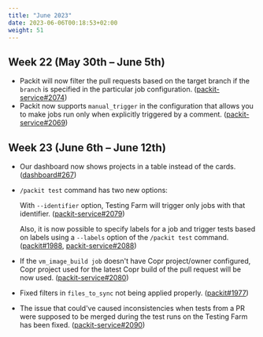```yaml
---
title: "June 2023"
date: 2023-06-06T00:18:53+02:00
weight: 51
---
```


## Week 22 (May 30th – June 5th)

- Packit will now filter the pull requests based on the target branch if the `branch` is specified in the particular job configuration. ([packit-service#2074](https://github.com/packit/packit-service/pull/2074))
- Packit now supports `manual_trigger` in the configuration that allows you to make jobs run only when explicitly triggered by a comment. ([packit-service#2069](https://github.com/packit/packit-service/pull/2069))

## Week 23 (June 6th – June 12th)

- Our dashboard now shows projects in a table instead of the cards.
  ([dashboard#267](https://github.com/packit/dashboard/pull/267))
- `/packit test` command has two new options:

  With `--identifier` option, Testing Farm will trigger only jobs with that identifier.
  ([packit-service#2079](https://github.com/packit/packit-service/pull/2079))

  Also, it is now possible to specify labels for a job and trigger tests based on labels
  using a `--labels` option of the `/packit test` command.
  ([packit#1988](https://github.com/packit/packit/pull/1988),
  [packit-service#2088](https://github.com/packit/packit-service/pull/2088))

- If the `vm_image_build job` doesn't have Copr project/owner configured,
  Copr project used for the latest Copr build of the pull request will be now used.
  ([packit-service#2080](https://github.com/packit/packit-service/pull/2080))
- Fixed filters in `files_to_sync` not being applied properly.
  ([packit#1977](https://github.com/packit/packit/pull/1977))
- The issue that could've caused inconsistencies when tests from a PR
  were supposed to be merged during the test runs on the Testing Farm has been fixed.
  ([packit-service#2090](https://github.com/packit/packit-service/pull/2090))
